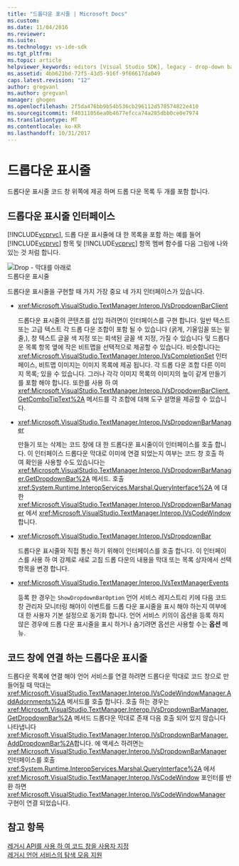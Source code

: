 ```yaml
---
title: "드롭다운 표시줄 | Microsoft Docs"
ms.custom: 
ms.date: 11/04/2016
ms.reviewer: 
ms.suite: 
ms.technology: vs-ide-sdk
ms.tgt_pltfrm: 
ms.topic: article
helpviewer_keywords: editors [Visual Studio SDK], legacy - drop-down bar
ms.assetid: 4bb621bd-72f5-43d5-916f-9f66617da049
caps.latest.revision: "12"
author: gregvanl
ms.author: gregvanl
manager: ghogen
ms.openlocfilehash: 2f5da476bb9b54b536cb296112d578574822e410
ms.sourcegitcommit: f40311056ea0b4677efcca74a285dbb0ce0e7974
ms.translationtype: MT
ms.contentlocale: ko-KR
ms.lasthandoff: 10/31/2017
---
```

# <a name="drop-down-bar"></a>드롭다운 표시줄
드롭다운 표시줄 코드 창 위쪽에 제공 하며 드롭 다운 목록 두 개를 포함 합니다.  
  
## <a name="drop-down-bar-interfaces"></a>드롭다운 표시줄 인터페이스  
 [!INCLUDE[vcprvc](../code-quality/includes/vcprvc_md.md)], 드롭 다운 표시줄에 대 한 목록을 포함 하는 예를 들어 [!INCLUDE[vcprvc](../code-quality/includes/vcprvc_md.md)] 항목 및 [!INCLUDE[vcprvc](../code-quality/includes/vcprvc_md.md)] 항목 멤버 함수를 다음 그림에 나와 있는 것 처럼 합니다.  
  
 ![Drop &#45; 막대를 아래로](../extensibility/media/vsdropdown_bar.gif "vsDropdown_bar")  
드롭다운 표시줄  
  
 드롭다운 표시줄을 구현할 때 가지 가장 중요 네 가지 인터페이스가 있습니다.  
  
-   <xref:Microsoft.VisualStudio.TextManager.Interop.IVsDropdownBarClient>  
  
     드롭다운 표시줄의 콘텐츠를 삽입 하려면이 인터페이스를 구현 합니다. 일반 텍스트 또는 고급 텍스트 각 드롭 다운 조합이 포함 될 수 있습니다 (굵게, 기울임꼴 또는 밑줄,), 창 텍스트 글꼴 색 지정 또는 회색된 글꼴 색 지정, 가질 수 있습니다 및 드롭다운 목록 항목 옆에 작은 비트맵을 선택적으로 제공할 수 있습니다. 비슷합니다는 <xref:Microsoft.VisualStudio.TextManager.Interop.IVsCompletionSet> 인터페이스, 비트맵 이미지는 이미지 목록에 제공 됩니다. 각 드롭 다운 조합 다른 이미지 목록; 있을 수 있습니다. 그러나 각각 이미지 목록의 이미지의 높이 같게 만들기를 포함 해야 합니다. 또한를 사용 하 여 <xref:Microsoft.VisualStudio.TextManager.Interop.IVsDropdownBarClient.GetComboTipText%2A> 메서드를 각 조합에 대해 도구 설명을 제공할 수 있습니다.  
  
-   <xref:Microsoft.VisualStudio.TextManager.Interop.IVsDropdownBarManager>  
  
     만들기 또는 삭제는 코드 창에 대 한 드롭다운 표시줄이이 인터페이스를 호출 합니다. 이 인터페이스 드롭다운 막대로 이미에 연결 되었는지 여부는 코드 창 호출 하 여 확인을 사용할 수도 있습니다는 <xref:Microsoft.VisualStudio.TextManager.Interop.IVsDropdownBarManager.GetDropdownBar%2A> 메서드. 호출 <xref:System.Runtime.InteropServices.Marshal.QueryInterface%2A> 에 대 한 <xref:Microsoft.VisualStudio.TextManager.Interop.IVsDropdownBarManager> 에서 <xref:Microsoft.VisualStudio.TextManager.Interop.IVsCodeWindow>합니다.  
  
-   <xref:Microsoft.VisualStudio.TextManager.Interop.IVsDropdownBar>  
  
     드롭다운 표시줄와 직접 통신 하기 위해이 인터페이스를 호출 합니다. 이 인터페이스를 사용 하 여 강제로 새로 고침 드롭 다운의 내용을 막대 또는 목록 상자에서 선택 항목을 변경 합니다.  
  
-   <xref:Microsoft.VisualStudio.TextManager.Interop.IVsTextManagerEvents>  
  
     등록 한 경우는 `ShowDropdownBarOption` 언어 서비스 레지스트리 키에 다음 코드 창 관리자 모니터링 해야이 이벤트를 드롭 다운 표시줄을 표시 해야 하는지 여부에 대 한 사용자 기본 설정으로 동기화 합니다. 언어 서비스 키의이 옵션을 등록 하지 않은 경우에 드롭 다운 표시줄을 표시 하거나 숨기려면 옵션은 사용할 수는 **옵션** 메뉴.  
  
## <a name="attaching-a-drop-down-bar-to-a-code-window"></a>코드 창에 연결 하는 드롭다운 표시줄  
 드롭다운 목록에 연결 해야 언어 서비스를 연결 하려면 드롭다운 막대로 코드 창으로 만들어질 때 막대는 <xref:Microsoft.VisualStudio.TextManager.Interop.IVsCodeWindowManager.AddAdornments%2A> 메서드를 호출 합니다. 호출 하는 경우는 <xref:Microsoft.VisualStudio.TextManager.Interop.IVsDropdownBarManager.GetDropdownBar%2A> 메서드 드롭다운 막대로 존재 다음 호출 되어 있지 않습니다 나타냅니다 <xref:Microsoft.VisualStudio.TextManager.Interop.IVsDropdownBarManager.AddDropdownBar%2A>합니다. 에 액세스 하려면는 <xref:Microsoft.VisualStudio.TextManager.Interop.IVsDropdownBarManager> 인터페이스를 호출 <xref:System.Runtime.InteropServices.Marshal.QueryInterface%2A> 에서 <xref:Microsoft.VisualStudio.TextManager.Interop.IVsCodeWindow> 포인터를 반환 하면 <xref:Microsoft.VisualStudio.TextManager.Interop.IVsCodeWindowManager> 구현이 연결 되었습니다.  
  
## <a name="see-also"></a>참고 항목  
 [레거시 API를 사용 하 여 코드 창을 사용자 지정](../extensibility/customizing-code-windows-by-using-the-legacy-api.md)   
 [레거시 언어 서비스의 탐색 모음 지원](../extensibility/internals/support-for-the-navigation-bar-in-a-legacy-language-service.md)